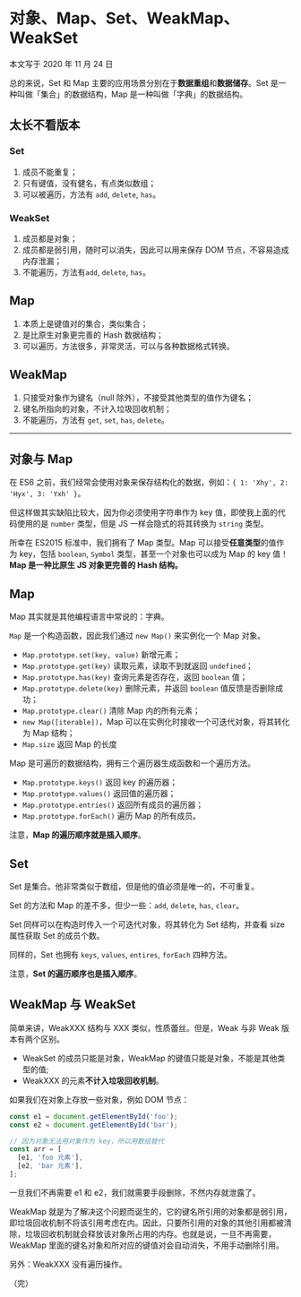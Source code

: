 # 对象、Map、Set、WeakMap、WeakSet

本文写于 2020 年 11 月 24 日

总的来说，Set 和 Map 主要的应用场景分别在于**数据重组**和**数据储存**。Set 是一种叫做「集合」的数据结构，Map 是一种叫做「字典」的数据结构。

## 太长不看版本

### Set

1. 成员不能重复；
2. 只有键值，没有健名，有点类似数组；
3. 可以被遍历，方法有 `add`, `delete`, `has`。

### WeakSet

1. 成员都是对象；
2. 成员都是弱引用，随时可以消失，因此可以用来保存 DOM 节点，不容易造成内存泄漏；
3. 不能遍历，方法有`add`, `delete`, `has`。

## Map

1. 本质上是键值对的集合，类似集合；
2. 是比原生对象更完善的 Hash 数据结构；
3. 可以遍历，方法很多，非常灵活，可以与各种数据格式转换。

## WeakMap

1. 只接受对象作为键名（null 除外），不接受其他类型的值作为键名；
2. 键名所指向的对象，不计入垃圾回收机制；
3. 不能遍历，方法有 `get`, `set`, `has`, `delete`。

---

## 对象与 Map

在 ES6 之前，我们经常会使用对象来保存结构化的数据，例如：`{ 1: 'Xhy', 2: 'Hyx', 3: 'Yxh' }`。

但这样做其实缺陷比较大，因为你必须使用字符串作为 key 值，即使我上面的代码使用的是 `number` 类型，但是 JS 一样会隐式的将其转换为 `string` 类型。

所幸在 ES2015 标准中，我们拥有了 Map 类型。Map 可以接受**任意类型**的值作为 key，包括 `boolean`, `Symbol` 类型，甚至一个对象也可以成为 Map 的 key 值！**Map 是一种比原生 JS 对象更完善的 Hash 结构。**

## Map

Map 其实就是其他编程语言中常说的：字典。

`Map` 是一个构造函数，因此我们通过 `new Map()` 来实例化一个 Map 对象。

- `Map.prototype.set(key, value)` 新增元素；
- `Map.prototype.get(key)` 读取元素，读取不到就返回 `undefined`；
- `Map.prototype.has(key)` 查询元素是否存在，返回 `boolean` 值；
- `Map.prototype.delete(key)` 删除元素，并返回 `boolean` 值反馈是否删除成功；
- `Map.prototype.clear()` 清除 Map 内的所有元素；
- `new Map([iterable])`，Map 可以在实例化时接收一个可迭代对象，将其转化为 Map 结构；
- `Map.size` 返回 Map 的长度

Map 是可遍历的数据结构，拥有三个遍历器生成函数和一个遍历方法。

- `Map.prototype.keys()` 返回 key 的遍历器；
- `Map.prototype.values()` 返回值的遍历器；
- `Map.prototype.entries()` 返回所有成员的遍历器；
- `Map.prototype.forEach()` 遍历 Map 的所有成员。

注意，**Map 的遍历顺序就是插入顺序**。

## Set

Set 是集合。他非常类似于数组，但是他的值必须是唯一的，不可重复。

Set 的方法和 Map 的差不多，但少一些：`add`, `delete`, `has`, `clear`。

Set 同样可以在构造时传入一个可迭代对象，将其转化为 Set 结构，并查看 size 属性获取 Set 的成员个数。

同样的，Set 也拥有 `keys`, `values`, `entires`, `forEach` 四种方法。

注意，**Set 的遍历顺序也是插入顺序**。

## WeakMap 与 WeakSet

简单来讲，WeakXXX 结构与 XXX 类似，性质蕾丝。但是，Weak 与非 Weak 版本有两个区别。

- WeakSet 的成员只能是对象，WeakMap 的键值只能是对象，不能是其他类型的值;
- WeakXXX 的元素**不计入垃圾回收机制**。

如果我们在对象上存放一些对象，例如 DOM 节点：

```js
const e1 = document.getElementById('foo');
const e2 = document.getElementById('bar');

// 因为对象无法用对象作为 key，所以用数组替代
const arr = [
  [e1, 'foo 元素'],
  [e2, 'bar 元素'],
];
```

一旦我们不再需要 e1 和 e2，我们就需要手段删除，不然内存就泄露了。

WeakMap 就是为了解决这个问题而诞生的，它的键名所引用的对象都是弱引用，即垃圾回收机制不将该引用考虑在内。因此，只要所引用的对象的其他引用都被清除，垃圾回收机制就会释放该对象所占用的内存。也就是说，一旦不再需要，WeakMap 里面的键名对象和所对应的键值对会自动消失，不用手动删除引用。

另外：WeakXXX 没有遍历操作。

（完）
